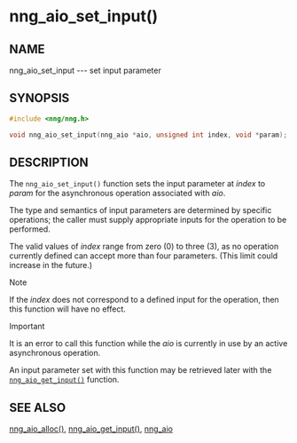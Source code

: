 # nng_aio_set_input()

## NAME

nng_aio_set_input --- set input parameter

## SYNOPSIS

```c
#include <nng/nng.h>

void nng_aio_set_input(nng_aio *aio, unsigned int index, void *param);
```

## DESCRIPTION

The `nng_aio_set_input()` function sets the input parameter at _index_
to _param_ for the asynchronous operation associated with _aio_.

The type and semantics of input parameters are determined by specific
operations; the caller must supply appropriate inputs for the operation
to be performed.

The valid values of _index_ range from zero (0) to three (3), as no operation
currently defined can accept more than four parameters.
(This limit could increase in the future.)

> [!NOTE]
> If the _index_ does not correspond to a defined input for the operation,
> then this function will have no effect.

> [!IMPORTANT]
> It is an error to call this function while the _aio_ is currently
> in use by an active asynchronous operation.

An input parameter set with this function may be retrieved later with
the [`nng_aio_get_input()`](nng_aio_get_input.md) function.

## SEE ALSO

[nng_aio_alloc()](nng_aio_alloc.md),
[nng_aio_get_input()](nng_aio_get_input.md),
[nng_aio](nng_aio.md)
